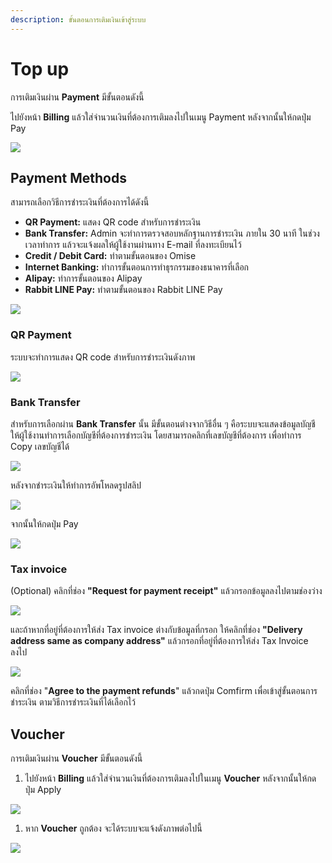 ```yaml
---
description: ขั้นตอนการเติมเงินเข้าสู่ระบบ
---
```


# Top up

การเติมเงินผ่าน **Payment** มีขั้นตอนดังนี้

ไปยังหน้า **Billing** แล้วใส่จำนวนเงินที่ต้องการเติมลงไปในเมนู Payment หลังจากนั้นให้กดปุ่ม Pay

![](../.gitbook/assets/screenshot-from-2020-02-13-15-2.png)

## **Payment Methods**

สามารถเลือกวิธีการชำระเงินที่ต้องการได้ดังนี้

* **QR Payment:** แสดง QR code สำหรับการชำระเงิน
* **Bank Transfer:** Admin จะทำการตรวจสอบหลักฐานการชำระเงิน ภายใน 30 นาที ในช่วงเวลาทำการ แล้วจะแจ้งผลให้ผู้ใช้งานผ่านทาง E-mail ที่ลงทะเบียนไว้ 
* **Credit / Debit Card:** ทำตามขั้นตอนของ Omise 
* **Internet Banking:** ทำการขั้นตอนการทำธุรกรรมของธนาคารที่เลือก 
* **Alipay:** ทำการขั้นตอนของ Alipay 
* **Rabbit LINE Pay:** ทำตามขั้นตอนของ Rabbit LINE Pay 

![](../.gitbook/assets/topup_1.png)

### **QR Payment**

ระบบจะทำการแสดง QR code สำหรับการชำระเงินดังภาพ

![](../.gitbook/assets/payment-ui-dev-9.png)

### Bank Transfer

สำหรับการเลือกผ่าน **Bank Transfer** นั้น มีขั้นตอนต่างจากวิธีอื่น ๆ คือระบบจะแสดงข้อมูลบัญชี ให้ผู้ใช้งานทำการเลือกบัญชีที่ต้องการชำระเงิน โดยสามารถคลิกที่เลขบัญชีที่ต้องการ เพื่อทำการ Copy เลขบัญชีได้

![](../.gitbook/assets/topup_2.png)

หลังจากชำระเงินให้ทำการอัพโหลดรูปสลิป

![](../.gitbook/assets/topup_3.png)

จากนั้นให้กดปุ่ม Pay

![](../.gitbook/assets/topup_4.png)

### **Tax invoice**

\(Optional\) คลิกที่ช่อง **"Request for payment receipt"** แล้วกรอกข้อมูลลงไปตามช่องว่าง

![](../.gitbook/assets/payment-ui-dev.nipa.cloud_payments_238ffb28f6524b7699b6-32.png)

และถ้าหากที่อยู่ที่ต้องการให้ส่ง Tax invoice ต่างกับข้อมูลที่กรอก ให้คลิกที่ช่อง **"Delivery address same as company address"** แล้วกรอกที่อยู่ที่ต้องการให้ส่ง Tax Invoice ลงไป

![](../.gitbook/assets/payment-ui-dev.nipa.cloud_payments_238ffb28f6524b7699b6-33.png)

คลิกที่ช่อง "**Agree to the payment refunds**" แล้วกดปุ่ม Comfirm เพื่อเข้าสู่ขั้นตอนการชำระเงิน ตามวิธีการชำระเงินที่ได้เลือกไว้

## Voucher

การเติมเงินผ่าน **Voucher** มีขั้นตอนดังนี้

1. ไปยังหน้า **Billing** แล้วใส่จำนวนเงินที่ต้องการเติมลงไปในเมนู **Voucher** หลังจากนั้นให้กดปุ่ม Apply

![](../.gitbook/assets/screenshot-from-2020-02-13-15-3.png)

1. หาก **Voucher** ถูกต้อง จะได้ระบบจะแจ้งดังภาพต่อไปนี้

![](../.gitbook/assets/fn-customer-portal-dev-nipacloud-dev-2-1.png)


